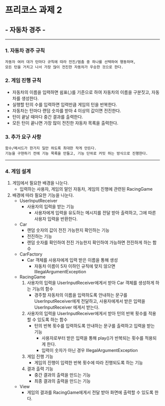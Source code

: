 # 프리코스 과제 2
## - 자동차 경주 -

---------------------------

### 1. 자동차 경주 규칙
    자동차 여러 대가 턴마다 규칙에 따라 전진/멈춤 중 하나를 선택하여 행동하며, 
    모든 턴을 거치고 나서 가장 많이 전진한 자동차가 우승한 것으로 한다.

### 2. 게임 진행 규칙
- 자동차의 이름을 입력하면 쉼표(,)를 기준으로 하여 자동차의 이름을 구분짓고, 자동차를 생성한다.
- 실행할 턴의 수를 입력하면 입력만큼 게임의 턴을 반복한다.
- 자동차는 턴마다 랜덤 숫자를 받아 4 이상의 값이면 전진한다.
- 턴이 끝날 때마다 중간 결과를 출력한다.
- 모든 턴이 끝나면 가장 많이 전진한 자동차 목록을 출력한다.

### 3. 추가 요구 사항
    함수/메서드가 한가지 일만 하도록 최대한 작게 만든다.
    기능을 구현하기 전에 기능 목록을 만들고, 기능 단위로 커밋 하는 방식으로 진행한다.
----------

### 4. 게임 설계
1. 게임에서 필요한 배경을 나눈다.
   - 입력하는 사용자, 게임의 말인 자동차, 게임의 진행에 관련된 RacingGame 
2. 배경에 따라 필요한 기능을 나눈다.
   - UserInputReceiver
     - 사용자의 입력을 받는 기능
       - 사용자에게 입력을 유도하는 메시지를 전달 받아 출력하고, 그에 따른 사용자 입력을 반환한다. 
   - Car
       - 랜덤 숫자의 값이 전진 가능한지 확인하는 기능
       - 전진하는 기능
       - 랜덤 숫자를 확인하여 전진 가능한지 확인하여 가능하면 전진하게 하는 함수
   - CarFactory
     - Car 객체를 사용자에게 입력 받은 이름을 통해 생성
       - 자동차 이름이 5자 이하인 규칙에 맞지 않으면 IllegalArgumentException
   - RacingGame
     1. 사용자의 입력을 UserInputReceiver에게서 받아 Car 객체를 생성하게 하는 기능의 함수
        - 경주할 자동차의 이름을 입력하도록 안내하는 문구를 UserInputReceiver에게 전달하고, 사용자에게서 받은 입력을 UserInputReceiver 에게서 받는다.
     2. 사용자의 입력을 UserInputReceiver에게서 받아 턴의 반복 횟수를 적용할 수 있도록 하는 함수
        - 턴의 반복 횟수를 입력하도록 안내하는 문구를 출력하고 입력을 받는 기능
          - 사용자로부터 받은 입력을 통해 play()가 반복되는 횟수를 적용되게 한다.
          - 입력이 숫자가 아닌 경우 IllegalArgumentException
     3. 게임 진행 기능
         - 게임의 진행이 입력한 반복 횟수에 따라 진행되도록 하는 기능
     4. 결과 출력 기능
         - 중간 결과의 출력을 만드는 기능
         - 최종 결과의 출력을 만드는 기능
   - View
     - 게임의 결과를 RacingGame에게서 전달 받아 화면에 출력할 수 있도록 한다.
